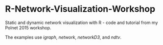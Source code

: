 # R-Network-Visualization-Workshop
Static and dynamic network visualization with R - code and tutorial from my Polnet 2015 workshop.

The examples use <i>igraph</i>, <i>network</i>, <i>networkD3</i>, and <i>ndtv</i>.
